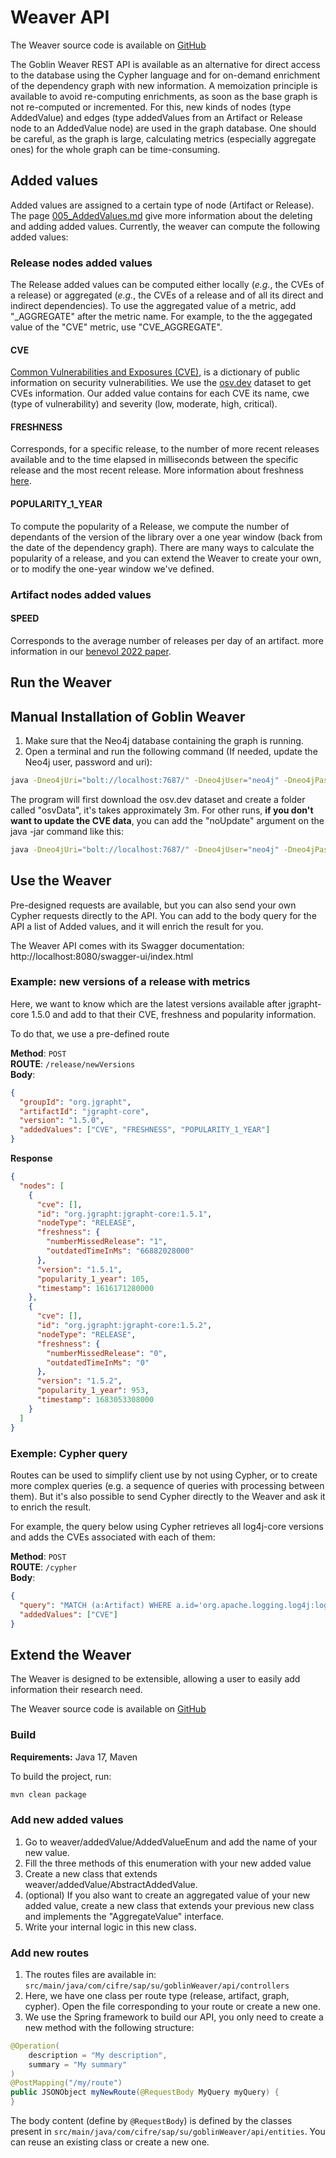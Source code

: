 # Weaver API
The Weaver source code is available on [GitHub](https://github.com/Goblin-Ecosystem/goblinWeaver)

The Goblin Weaver REST API is available as an alternative for direct access to the database using the Cypher language and for on-demand enrichment of the dependency graph with new information. A memoization principle is available to avoid re-computing enrichments, as soon as the base graph is not re-computed or incremented. For this, new kinds of nodes (type AddedValue) and edges (type addedValues from an Artifact or Release node to an AddedValue node) are used in the graph database. One should be careful, as the graph is large, calculating metrics (especially aggregate ones) for the whole graph can be time-consuming.

## Added values
Added values are assigned to a certain type of node (Artifact or Release).
The page [005_AddedValues.md](005_AddedValues.md) give more information about the deleting and adding added values.
Currently, the weaver can compute the following added values:

### Release nodes added values
The Release added values can be computed either locally (*e.g.*, the CVEs of a release) or aggregated (*e.g.*, the CVEs of a release and of all its direct and indirect dependencies).
To use the aggregated value of a metric, add "_AGGREGATE" after the metric name.
For example, to the the aggegated value of the "CVE" metric, use "CVE_AGGREGATE".

#### CVE
[Common Vulnerabilities and Exposures (CVE)](https://cve.mitre.org/), is a dictionary of public information on security vulnerabilities.
We use the [osv.dev](https://osv.dev/) dataset to get CVEs information.
Our added value contains for each CVE its name, cwe (type of vulnerability) and severity (low, moderate, high, critical).

#### FRESHNESS
Corresponds, for a specific release, to the number of more recent releases available and to the time elapsed in milliseconds between the specific release and the most recent release.
More information about freshness [here](https://ieeexplore.ieee.org/abstract/document/7202955).

#### POPULARITY_1_YEAR
To compute the popularity of a Release, we compute the number of dependants of the version of the library over a one year window (back from the date of the dependency graph).
There are many ways to calculate the popularity of a release, and you can extend the Weaver to create your own, or to modify the one-year window we've defined.

### Artifact nodes added values
#### SPEED
Corresponds to the average number of releases per day of an artifact. more information in our [benevol 2022 paper](https://hal.science/hal-03725099/document).

## Run the Weaver
## Manual Installation of Goblin Weaver

1. Make sure that the Neo4j database containing the graph is running.
2. Open a terminal and run the following command (If needed, update the Neo4j user, password and uri):
```sh
java -Dneo4jUri="bolt://localhost:7687/" -Dneo4jUser="neo4j" -Dneo4jPassword="Password1" -jar goblinWeaver-2.1.0.jar
```

The program will first download the osv.dev dataset and create a folder called "osvData", it's takes approximately 3m.
For other runs, **if you don't want to update the CVE data**, you can add the "noUpdate" argument on the java -jar command like this:
```sh
java -Dneo4jUri="bolt://localhost:7687/" -Dneo4jUser="neo4j" -Dneo4jPassword="Password1" -jar goblinWeaver-2.1.0.jar noUpdate
```

## Use the Weaver
Pre-designed requests are available, but you can also send your own Cypher requests directly to the API.
You can add to the body query for the API a list of Added values, and it will enrich the result for you.

The Weaver API comes with its Swagger documentation: http://localhost:8080/swagger-ui/index.html

### Example: new versions of a release with metrics
Here, we want to know which are the latest versions available after jgrapht-core 1.5.0 and add to that their CVE, freshness and popularity information.

To do that, we use a pre-defined route

**Method**: `POST`  
**ROUTE**: `/release/newVersions`   
**Body**:

```json
{
  "groupId": "org.jgrapht",
  "artifactId": "jgrapht-core",
  "version": "1.5.0",
  "addedValues": ["CVE", "FRESHNESS", "POPULARITY_1_YEAR"]
}
```

**Response**
```json
{
  "nodes": [
    {
      "cve": [],
      "id": "org.jgrapht:jgrapht-core:1.5.1",
      "nodeType": "RELEASE",
      "freshness": {
        "numberMissedRelease": "1",
        "outdatedTimeInMs": "66882028000"
      },
      "version": "1.5.1",
      "popularity_1_year": 105,
      "timestamp": 1616171280000
    },
    {
      "cve": [],
      "id": "org.jgrapht:jgrapht-core:1.5.2",
      "nodeType": "RELEASE",
      "freshness": {
        "numberMissedRelease": "0",
        "outdatedTimeInMs": "0"
      },
      "version": "1.5.2",
      "popularity_1_year": 953,
      "timestamp": 1683053308000
    }
  ]
}
```

### Exemple: Cypher query
Routes can be used to simplify client use by not using Cypher, or to create more complex queries (e.g. a sequence of queries with processing between them).
But it's also possible to send Cypher directly to the Weaver and ask it to enrich the result.

For example, the query below using Cypher retrieves all log4j-core versions and adds the CVEs associated with each of them:

**Method**: `POST`  
**ROUTE**: `/cypher`    
**Body**:
```json
{
  "query": "MATCH (a:Artifact) WHERE a.id='org.apache.logging.log4j:log4j-core' WITH a MATCH (a)-[e:relationship_AR]->(r) RETURN r",
  "addedValues": ["CVE"]
}
```

## Extend the Weaver
The Weaver is designed to be extensible, allowing a user to easily add information their research need.

The Weaver source code is available on [GitHub](https://github.com/Goblin-Ecosystem/goblinWeaver)

### Build

**Requirements:** Java 17, Maven

To build the project, run:
```sh
mvn clean package 
```

### Add new added values
1. Go to weaver/addedValue/AddedValueEnum and add the name of your new value.
2. Fill the three methods of this enumeration with your new added value
3. Create a new class that extends weaver/addedValue/AbstractAddedValue.
4. (optional) If you also want to create an aggregated value of your new added value, create a new class that extends your previous new class and implements the "AggregateValue" interface.
5. Write your internal logic in this new class.

### Add new routes
1. The routes files are available in: `src/main/java/com/cifre/sap/su/goblinWeaver/api/controllers`
2. Here, we have one class per route type (release, artifact, graph, cypher). Open the file corresponding to your route or create a new one.
3. We use the Spring framework to build our API, you only need to create a new method with the following structure:
```java
@Operation(
    description = "My description",
    summary = "My summary"
)
@PostMapping("/my/route")
public JSONObject myNewRoute(@RequestBody MyQuery myQuery) {
} 
```

The body content (define by `@RequestBody`) is defined by the classes present in `src/main/java/com/cifre/sap/su/goblinWeaver/api/entities`. You can reuse an existing class or create a new one.